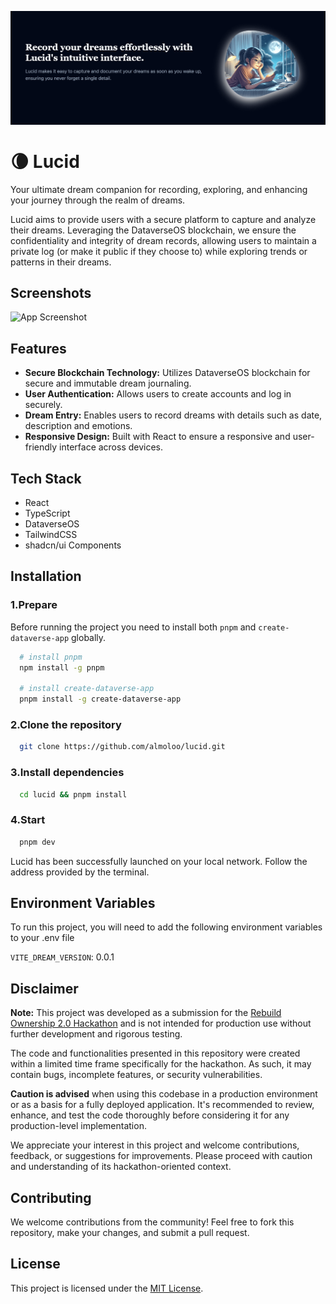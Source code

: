 ![Logo](/readme/banner.png)

# :waning_crescent_moon: Lucid

Your ultimate dream companion for recording, exploring, and enhancing your journey through the realm of dreams.

Lucid aims to provide users with a secure platform to capture and analyze their dreams. Leveraging the DataverseOS blockchain, we ensure the confidentiality and integrity of dream records, allowing users to maintain a private log (or make it public if they choose to) while exploring trends or patterns in their dreams.

## Screenshots

![App Screenshot](https://via.placeholder.com/468x300?text=App+Screenshot+Here)

## Features

- **Secure Blockchain Technology:** Utilizes DataverseOS blockchain for secure and immutable dream journaling.
- **User Authentication:** Allows users to create accounts and log in securely.
- **Dream Entry:** Enables users to record dreams with details such as date, description and emotions.
- **Responsive Design:** Built with React to ensure a responsive and user-friendly interface across devices.

## Tech Stack

- React
- TypeScript
- DataverseOS
- TailwindCSS
- shadcn/ui Components

## Installation

### 1.Prepare

Before running the project you need to install both `pnpm` and `create-dataverse-app` globally.

```bash
  # install pnpm
  npm install -g pnpm

  # install create-dataverse-app
  pnpm install -g create-dataverse-app
```

### 2.Clone the repository

```bash
  git clone https://github.com/almoloo/lucid.git
```

### 3.Install dependencies

```bash
  cd lucid && pnpm install
```

### 4.Start

```bash
  pnpm dev
```

Lucid has been successfully launched on your local network. Follow the address provided by the terminal.

## Environment Variables

To run this project, you will need to add the following environment variables to your .env file

`VITE_DREAM_VERSION`: 0.0.1

## Disclaimer

**Note:** This project was developed as a submission for the [Rebuild Ownership 2.0 Hackathon](https://dorahacks.io/hackathon/rebuild-ownership-2/detail) and is not intended for production use without further development and rigorous testing.

The code and functionalities presented in this repository were created within a limited time frame specifically for the hackathon. As such, it may contain bugs, incomplete features, or security vulnerabilities.

**Caution is advised** when using this codebase in a production environment or as a basis for a fully deployed application. It's recommended to review, enhance, and test the code thoroughly before considering it for any production-level implementation.

We appreciate your interest in this project and welcome contributions, feedback, or suggestions for improvements. Please proceed with caution and understanding of its hackathon-oriented context.

## Contributing

We welcome contributions from the community! Feel free to fork this repository, make your changes, and submit a pull request.

## License

This project is licensed under the [MIT License](https://choosealicense.com/licenses/mit/).
